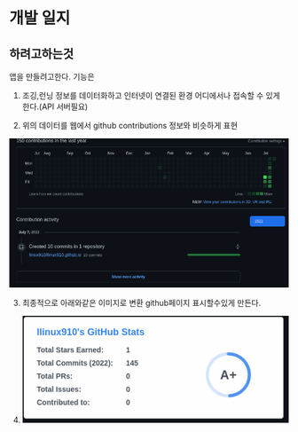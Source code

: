 # 개발 일지



## 하려고하는것

앱을 만들려고한다. 기능은

1. 조깅,런닝 정보를 데이터화하고 인터넷이 연결된 환경 어디에서나 접속할 수 있게 한다.(API 서버필요)

2. 위의 데이터를 웹에서 github contributions 정보와 비슷하게 표현

![](assets/images/2022-07-17-12-56-12-image.png)

3. 최종적으로 아래와같은 이미지로 변환  github페이지 표시할수있게 만든다.

4. ![](assets/images/2022-07-17-12-59-02-image.png)
